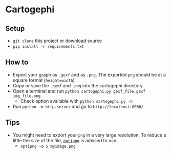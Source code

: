# Cartogephi

## Setup 
* `git clone` this project or download source
* `pip install -r requirements.txt`

## How to
* Export your graph as `.gexf` and as `.png`. The exported `png` should be at a square format (`height=width`)
* Copy or save the `.gexf` and `.png` into the cartogephi directory.
* Open a terminal and run `python cartogephi.py gexf_file.gexf img_file.png`
  * Check option available with `python cartogephi.py -h`
* Run `python -m http.server` and go to `http://localhost:8000/`

## Tips
* You might need to export your `png` in a very large resolution. To reduce a little the size of the file, [`optipng`](https://optipng.sourceforge.net/) is advised to use. 
  * `optipng -o 5 myimage.png` 